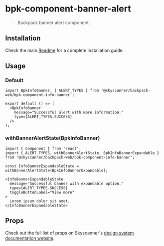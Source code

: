 # bpk-component-banner-alert

> Backpack banner alert component.

## Installation

Check the main [Readme](https://github.com/skyscanner/backpack#usage) for a complete installation guide.

## Usage

### Default

```tsx
import BpkInfoBanner, { ALERT_TYPES } from '@skyscanner/backpack-web/bpk-component-info-banner';

export default () => (
  <BpkInfoBanner
    message="Successful alert with more information."
    type={ALERT_TYPES.SUCCESS}
  />
);
```

### withBannerAlertState(BpkInfoBanner)

```tsx
import { Component } from 'react';
import { ALERT_TYPES, withBannerAlertState, BpkInfoBannerExpandable } from '@skyscanner/backpack-web/bpk-component-info-banner';

const InfoBannerExpandableState = withBannerAlertState(BpkInfoBannerExpandable);

<InfoBannerExpandableState
  message="Successful banner with expandable option."
  type={ALERT_TYPES.SUCCESS}
  toggleButtonLabel="View more"
>
  Lorem ipsum dolor sit amet.
</InfoBannerExpandableState>
```

## Props

Check out the full list of props on Skyscanner's [design system documentation website](https://www.skyscanner.design/latest/components/info-banner/web-TyY0O2cu#section-props-12).
